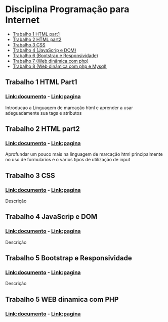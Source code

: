 # Disciplina Programação para Internet

* [Trabalho 1 HTML part1]()
* [Trabalho 2 HTML part2]()
* [Trabalho 3 CSS]()
* [Trabalho 4 (JavaScrip e DOM)]()
* [Trabalho 6 (Bootstrap e Responsividade)]()
* [Trabalho 7 (Web dinâmica com php)]()
* [Trabalho 8 (Web dinâmica com php e Mysql)]()

## Trabalho 1 **HTML** Part1

### [Link:documento]() - [Link:pagina]()

Introducao a Linguaqem de marcação html e aprender a usar adeguadamente sua tags e atributos 

## Trabalho 2 **HTML** part2

### [Link:documento]() - [Link:pagina]()

Aprofundar um pouco mais na linguagem de marcação html principalmente no uso de formularios e o varios tipos de utilização de input

## Trabalho 3 **CSS**

### [Link:documento]() - [Link:pagina]()

Descrição

## Trabalho 4  **JavaScrip e DOM**

### [Link:documento]() - [Link:pagina]()

Descrição

## Trabalho 5 **Bootstrap e Responsividade**

### [Link:documento]() - [Link:pagina]()

Descrição

## Trabalho 5 **WEB dinamica com PHP**

### [Link:documento]() - [Link:pagina]()